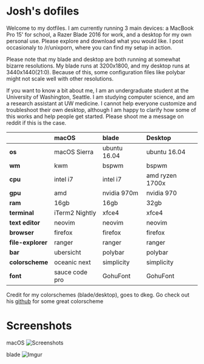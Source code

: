 # Josh's dofiles

Welcome to my dotfiles. I am currently running 3 main devices: a MacBook Pro 15' for school, a Razer Blade 2016 for work, and a desktop for my own personal use. Please explore and download what you would like. I post occasionaly to /r/unixporn, where you can find my setup in action. 

Please note that my blade and desktop are both running at somewhat bizarre resolutions. My blade runs at 3200x1800, and my desktop runs at 3440x1440(21:0). Because of this, some configuration files like polybar might not scale well with other resolutions. 

If you want to know a bit about me, I am an undergraduate student at the University of Washington, Seattle. I am studying computer science, and am a research assistant at UW medicine. I cannot help everyone customize and troubleshoot their own desktop, although I am happy to clarify how some of this works and help people get started. Please shoot me a message on reddit if this is the case. 

|              | macOS                | blade                 | Desktop                |
:--------------|:---------------------|:----------------------|:-----------------------|
|**os**            | macOS Sierra         | ubuntu 16.04          | ubuntu 16.04           |
|**wm**            | kwm                  | bspwm                 | bspwm                  |
|**cpu**           | intel i7             | intel i7              | amd ryzen 1700x        |
|**gpu**           | amd                  | nvidia 970m           | nvidia 970             |
|**ram**           | 16gb                 | 16gb                  | 32gb                   |
|**terminal**      | iTerm2 Nightly       | xfce4                 | xfce4                  |
|**text editor**   | neovim               | neovim                | neovim                 |
|**browser**       | firefox              | firefox               | firefox                |
|**file-explorer** | ranger               | ranger                | ranger                 |
|**bar**           | ubersicht            | polybar               | polybar                |
|**colorscheme**   | oceanic next         | simplicity            | simplicity             |
|**font**          | sauce code pro       | GohuFont              | GohuFont               |

Credit for my colorschemes (blade/desktop), goes to dkeg. Go check out his [github](https://github.com/dkeg/crayolo) for some great colorscheme 



# Screenshots

macOS
![Screenshots](http://i.imgur.com/2Y2dogj.jpg)

blade
![Imgur](http://i.imgur.com/t0bPUxP.jpg)


